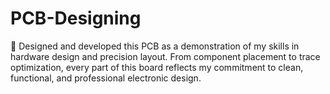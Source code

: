 # PCB-Designing

🚀 Designed and developed this PCB as a demonstration of my skills in hardware design and precision layout. From component placement to trace optimization, every part of this board reflects my commitment to clean, functional, and professional electronic design.
